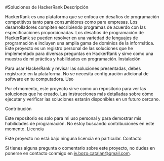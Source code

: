 
#Soluciones de HackerRank
Descripción

HackerRank es una plataforma que se enfoca en desafíos de programación competitivos tanto para consumidores como para empresas. Los desarrolladores compiten escribiendo programas de acuerdo con las especificaciones proporcionadas. Los desafíos de programación de HackerRank se pueden resolver en una variedad de lenguajes de programación e incluyen una amplia gama de dominios de la informática. Este proyecto es un registro personal de las soluciones que he implementado para diversas preguntas en HackerRank y sirve como una muestra de mi práctica y habilidades en programación.
Instalación

Para usar HackerRank y revisar las soluciones presentadas, debes registrarte en la plataforma. No se necesita configuración adicional de software en tu computadora.
Uso

Por el momento, este proyecto sirve como un repositorio para ver las soluciones que he creado. Las instrucciones más detalladas sobre cómo ejecutar y verificar las soluciones estarán disponibles en un futuro cercano.

Contribución

Este repositorio es solo para mi uso personal y para demostrar mis habilidades de programación. No estoy buscando contribuciones en este momento.
Licencia

Este proyecto no está bajo ninguna licencia en particular.
Contacto

Si tienes alguna pregunta o comentario sobre este proyecto, no dudes en ponerse en contacto conmigo en iv.bozo.catalan@gmail.com.
